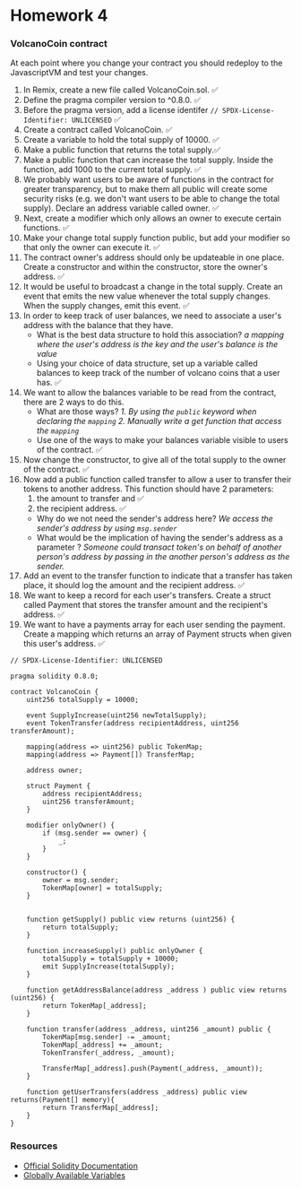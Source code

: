 # Homework 4

### VolcanoCoin contract

At each point where you change your contract you should redeploy to the JavascriptVM and test your changes.

1.  In Remix, create a new file called VolcanoCoin.sol. ✅
2.  Define the pragma compiler version to ^0.8.0. ✅
3.  Before the pragma version, add a license identifer
    `// SPDX-License-Identifier: UNLICENSED` ✅
4.  Create a contract called VolcanoCoin. ✅
5.  Create a variable to hold the total supply of 10000. ✅
6.  Make a public function that returns the total supply.✅
7.  Make a public function that can increase the total supply. Inside the function, add 1000 to the current total supply. ✅
8.  We probably want users to be aware of functions in the contract for greater transparency, but to make them all public will create some security risks (e.g. we don't want users to be able to change the total supply). Declare an address variable called owner. ✅
9.  Next, create a modifier which only allows an owner to execute certain functions. ✅
10. Make your change total supply function public, but add your modifier so that only the owner can execute it. ✅
11. The contract owner's address should only be updateable in one place. Create a constructor and within the constructor, store the owner's address. ✅
12. It would be useful to broadcast a change in the total supply. Create an event that emits the new value whenever the total supply changes. When the supply changes, emit this event. ✅
13. In order to keep track of user balances, we need to associate a user's address with the balance that they have.
    - What is the best data structure to hold this association?
      _a mapping where the user's address is the key and the user's balance is the value_
    - Using your choice of data structure, set up a variable called balances to keep track of the number of volcano coins that a user has. ✅
14. We want to allow the balances variable to be read from the contract, there are 2 ways to do this.
    - What are those ways?
      _1. By using the `public` keyword when declaring the `mapping`_
      _2. Manually write a get function that access the `mapping`_
    - Use one of the ways to make your balances variable visible to users of the contract. ✅
15. Now change the constructor, to give all of the total supply to the owner of the contract. ✅
16. Now add a public function called transfer to allow a user to transfer their tokens to another address. This function should have 2 parameters:
    1. the amount to transfer and ✅
    2. the recipient address. ✅
    - Why do we not need the sender's address here?
      _We access the sender's address by using `msg.sender`_
    - What would be the implication of having the sender's address as a parameter ?
      _Someone could transact token's on behalf of another person's address by passing in the another person's address as the sender._
17. Add an event to the transfer function to indicate that a transfer has taken place, it should log the amount and the recipient address. ✅
18. We want to keep a record for each user's transfers. Create a struct called Payment that stores the transfer amount and the recipient's address. ✅
19. We want to have a payments array for each user sending the payment. Create a mapping which returns an array of Payment structs when given this user's address. ✅

```solidity
// SPDX-License-Identifier: UNLICENSED

pragma solidity 0.8.0;

contract VolcanoCoin {
    uint256 totalSupply = 10000;

    event SupplyIncrease(uint256 newTotalSupply);
    event TokenTransfer(address recipientAddress, uint256 transferAmount);

    mapping(address => uint256) public TokenMap;
    mapping(address => Payment[]) TransferMap;

    address owner;

    struct Payment {
        address recipientAddress;
        uint256 transferAmount;
    }

    modifier onlyOwner() {
        if (msg.sender == owner) {
            _;
        }
    }

    constructor() {
        owner = msg.sender;
        TokenMap[owner] = totalSupply;
    }


    function getSupply() public view returns (uint256) {
        return totalSupply;
    }

    function increaseSupply() public onlyOwner {
        totalSupply = totalSupply + 10000;
        emit SupplyIncrease(totalSupply);
    }

    function getAddressBalance(address _address ) public view returns (uint256) {
        return TokenMap[_address];
    }

    function transfer(address _address, uint256 _amount) public {
        TokenMap[msg.sender] -= _amount;
        TokenMap[_address] += _amount;
        TokenTransfer(_address, _amount);

        TransferMap[_address].push(Payment(_address, _amount));
    }

    function getUserTransfers(address _address) public view returns(Payment[] memory){
        return TransferMap[_address];
    }
}
```

### Resources

- [Official Solidity Documentation](https://docs.soliditylang.org/en/latest/)
- [Globally Available Variables](https://docs.soliditylang.org/en/v0.8.6/units-and-global-variables.html)
